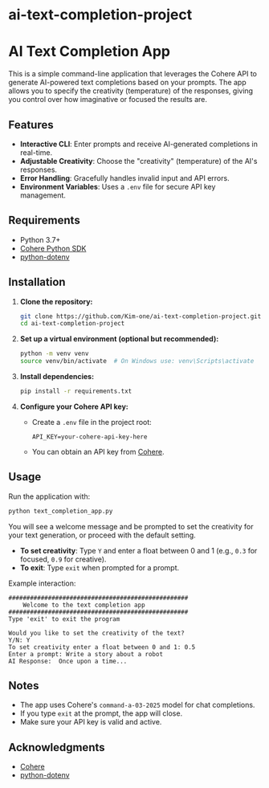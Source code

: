 # ai-text-completion-project
# AI Text Completion App

This is a simple command-line application that leverages the Cohere API to generate AI-powered text completions based on your prompts. The app allows you to specify the creativity (temperature) of the responses, giving you control over how imaginative or focused the results are.

## Features

- **Interactive CLI**: Enter prompts and receive AI-generated completions in real-time.
- **Adjustable Creativity**: Choose the "creativity" (temperature) of the AI's responses.
- **Error Handling**: Gracefully handles invalid input and API errors.
- **Environment Variables**: Uses a `.env` file for secure API key management.

## Requirements

- Python 3.7+
- [Cohere Python SDK](https://docs.cohere.com/docs/quickstart)
- [python-dotenv](https://pypi.org/project/python-dotenv/)

## Installation

1. **Clone the repository:**
   ```bash
   git clone https://github.com/Kim-one/ai-text-completion-project.git
   cd ai-text-completion-project
   ```

2. **Set up a virtual environment (optional but recommended):**
   ```bash
   python -m venv venv
   source venv/bin/activate  # On Windows use: venv\Scripts\activate
   ```

3. **Install dependencies:**
   ```bash
   pip install -r requirements.txt
   ```

4. **Configure your Cohere API key:**
   - Create a `.env` file in the project root:
     ```
     API_KEY=your-cohere-api-key-here
     ```
   - You can obtain an API key from [Cohere](https://dashboard.cohere.com/api-keys).

## Usage

Run the application with:

```bash
python text_completion_app.py
```

You will see a welcome message and be prompted to set the creativity for your text generation, or proceed with the default setting.

- **To set creativity**: Type `Y` and enter a float between 0 and 1 (e.g., `0.3` for focused, `0.9` for creative).
- **To exit**: Type `exit` when prompted for a prompt.

Example interaction:

```
##################################################
    Welcome to the text completion app
##################################################
Type 'exit' to exit the program

Would you like to set the creativity of the text?
Y/N: Y
To set creativity enter a float between 0 and 1: 0.5
Enter a prompt: Write a story about a robot
AI Response:  Once upon a time...
```

## Notes

- The app uses Cohere's `command-a-03-2025` model for chat completions.
- If you type `exit` at the prompt, the app will close.
- Make sure your API key is valid and active.

## Acknowledgments

- [Cohere](https://cohere.com/)
- [python-dotenv](https://github.com/theskumar/python-dotenv)
